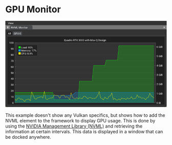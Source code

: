 # GPU Monitor

![](gpu_monitor.png)

This example doesn't show any Vulkan specifics, but shows how to add the NVML element to the framework to display GPU usage. This is done by using the [NVIDIA Management Library (NVML)](https://developer.nvidia.com/nvidia-management-library-nvml) and retrieving the information at certain intervals. This data is displayed in a window that can be docked anywhere. 
